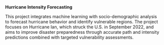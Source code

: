 **Hurricane Intensity Forecasting**

This project integrates machine learning with socio-demographic analysis to forecast hurricane behavior and identify vulnerable regions. The project focuses on Hurricane Ian, which struck the U.S. in September 2022, and aims to improve disaster preparedness through accurate path and intensity predictions combined with targeted vulnerability assessments.
